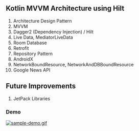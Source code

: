 ## Kotlin MVVM Architecture using Hilt

 1. Architecture Design Pattern
 2. MVVM
 2. Dagger2 (Dependency Injection) / Hilt
 3. Live Data, MediatorLiveData
 4. Room Database
 5. Retrofit
 6. Repository Pattern
 7. AndroidX
 8. NetworkBoundResource, NetworkAndDBBoundResource
 9. Google News API


## Future Improvements
1.  JetPack Libraries
### Demo
[![sample-demo.gif](https://i.postimg.cc/DzCXRkkr/sample-demo.gif)](https://postimg.cc/1gqXNdzX)







